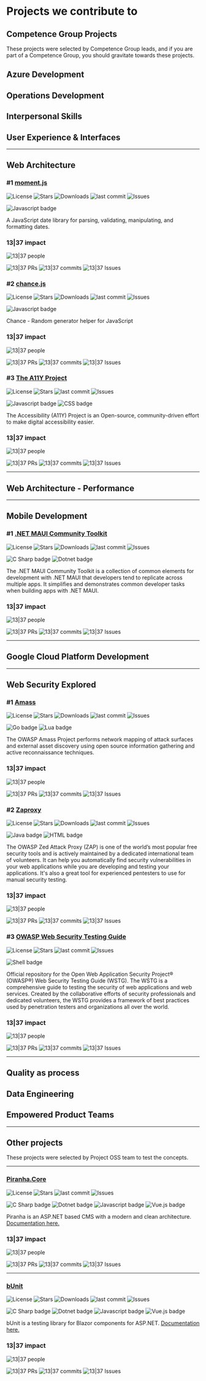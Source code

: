# Projects we contribute to

## Competence Group Projects
These projects were selected by Competence Group leads, and if you are part of a Competence Group, you should gravitate towards these projects.

## Azure Development
## Operations Development
## Interpersonal Skills
## User Experience & Interfaces
---
## Web Architecture
### #1 [moment.js](https://github.com/moment/moment)

![License](https://img.shields.io/github/license/moment/moment.svg) ![Stars](https://img.shields.io/github/stars/moment/moment.svg) ![Downloads](https://img.shields.io/npm/dm/moment.svg?style=flat) ![last commit](https://img.shields.io/github/last-commit/moment/moment.svg) ![Issues](https://img.shields.io/github/issues/moment/moment.svg) 

![Javascript badge](https://img.shields.io/badge/JavaScript-F7DF1E?style=for-the-badge&logo=javascript&logoColor=black) 

A JavaScript date library for parsing, validating, manipulating, and formatting dates.

### 13|37 impact

![13|37 people](https://oss-tools.1337.services/badger/table-badge.png?type=ProjectEmployeeContributions&project=moment)

![13|37 PRs](https://oss-tools.1337.services/badger/badge.png?type=TotalPrs&project=moment) ![13|37 commits](https://oss-tools.1337.services/badger/badge.png?type=TotalCommits&project=moment) ![13|37 Issues](https://oss-tools.1337.services/badger/badge.png?type=TotalIssues&project=moment)


### #2 [chance.js](https://github.com/chancejs/chancejs)

![License](https://img.shields.io/github/license/chancejs/chancejs.svg) ![Stars](https://img.shields.io/github/stars/chancejs/chancejs.svg) ![Downloads](https://img.shields.io/npm/dm/chance.svg) ![last commit](https://img.shields.io/github/last-commit/chancejs/chancejs.svg) ![Issues](https://img.shields.io/github/issues/chancejs/chancejs.svg) 

![Javascript badge](https://img.shields.io/badge/JavaScript-F7DF1E?style=for-the-badge&logo=javascript&logoColor=black) 

Chance - Random generator helper for JavaScript

### 13|37 impact

![13|37 people](https://oss-tools.1337.services/badger/table-badge.png?type=ProjectEmployeeContributions&project=chancejs)

![13|37 PRs](https://oss-tools.1337.services/badger/badge.png?type=TotalPrs&project=chancejs) ![13|37 commits](https://oss-tools.1337.services/badger/badge.png?type=TotalCommits&project=chancejs) ![13|37 Issues](https://oss-tools.1337.services/badger/badge.png?type=TotalIssues&project=chancejs)


### #3 [The A11Y Project](https://github.com/a11yproject/a11yproject.com)

![License](https://img.shields.io/github/license/a11yproject/a11yproject.com.svg) ![Stars](https://img.shields.io/github/stars/a11yproject/a11yproject.com.svg) ![last commit](https://img.shields.io/github/last-commit/a11yproject/a11yproject.com.svg) ![Issues](https://img.shields.io/github/issues/a11yproject/a11yproject.com.svg) 

![Javascript badge](https://img.shields.io/badge/JavaScript-F7DF1E?style=for-the-badge&logo=javascript&logoColor=black) ![CSS badge](https://img.shields.io/badge/CSS-239120?&style=for-the-badge&logo=css3&logoColor=white) 


The Accessibility (A11Y) Project is an Open-source, community-driven effort to make digital accessibility easier.

### 13|37 impact

![13|37 people](https://oss-tools.1337.services/badger/table-badge.png?type=ProjectEmployeeContributions&project=a11yproject.com)

![13|37 PRs](https://oss-tools.1337.services/badger/badge.png?type=TotalPrs&project=a11yproject.com) ![13|37 commits](https://oss-tools.1337.services/badger/badge.png?type=TotalCommits&project=a11yproject.com) ![13|37 Issues](https://oss-tools.1337.services/badger/badge.png?type=TotalIssues&project=a11yproject.com)


---
## Web Architecture - Performance
---
## Mobile Development
### #1 [.NET MAUI Community Toolkit](https://github.com/CommunityToolkit/Maui)

![License](https://img.shields.io/github/license/CommunityToolkit/Maui.svg) ![Stars](https://img.shields.io/github/stars/CommunityToolkit/Maui.svg) ![Downloads](https://buildstats.info/nuget/CommunityToolkit.Maui?includePreReleases=true) ![last commit](https://img.shields.io/github/last-commit/CommunityToolkit/Maui.svg) ![Issues](https://img.shields.io/github/issues/CommunityToolkit/Maui.svg) 

![C Sharp badge](https://img.shields.io/badge/C%23-239120?style=for-the-badge&logo=c-sharp&logoColor=white) ![Dotnet badge](https://img.shields.io/badge/.NET-5C2D91?style=for-the-badge&logo=.net&logoColor=white) 

The .NET MAUI Community Toolkit is a collection of common elements for development with .NET MAUI that developers tend to replicate across multiple apps. It simplifies and demonstrates common developer tasks when building apps with .NET MAUI.

### 13|37 impact

![13|37 people](https://oss-tools.1337.services/badger/table-badge.png?type=ProjectEmployeeContributions&project=Maui)

![13|37 PRs](https://oss-tools.1337.services/badger/badge.png?type=TotalPrs&project=Maui) ![13|37 commits](https://oss-tools.1337.services/badger/badge.png?type=TotalCommits&project=Maui) ![13|37 Issues](https://oss-tools.1337.services/badger/badge.png?type=TotalIssues&project=Maui)

---
## Google Cloud Platform Development
---
## Web Security Explored
### #1 [Amass](https://github.com/OWASP/Amass)

![License](https://img.shields.io/github/license/OWASP/Amass.svg) ![Stars](https://img.shields.io/github/stars/OWASP/Amass.svg) ![Downloads](https://img.shields.io/docker/pulls/caffix/amass.svg) ![last commit](https://img.shields.io/github/last-commit/OWASP/Amass.svg) ![Issues](https://img.shields.io/github/issues/OWASP/Amass.svg) 

![Go badge](https://img.shields.io/badge/Go-00ADD8?style=for-the-badge&logo=go&logoColor=white) ![Lua badge](https://img.shields.io/badge/Lua-2C2D72?style=for-the-badge&logo=lua&logoColor=white)

The OWASP Amass Project performs network mapping of attack surfaces and external asset discovery using open source information gathering and active reconnaissance techniques.

### 13|37 impact

![13|37 people](https://oss-tools.1337.services/badger/table-badge.png?type=ProjectEmployeeContributions&project=Amass)

![13|37 PRs](https://oss-tools.1337.services/badger/badge.png?type=TotalPrs&project=Amass) ![13|37 commits](https://oss-tools.1337.services/badger/badge.png?type=TotalCommits&project=Amass) ![13|37 Issues](https://oss-tools.1337.services/badger/badge.png?type=TotalIssues&project=Amass)

### #2 [Zaproxy](https://github.com/zaproxy/zaproxy)

![License](https://img.shields.io/github/license/zaproxy/zaproxy.svg) ![Stars](https://img.shields.io/github/stars/zaproxy/zaproxy.svg) ![Downloads](https://img.shields.io/github/downloads/zaproxy/zaproxy/latest/total.svg?maxAge=2592000) ![last commit](https://img.shields.io/github/last-commit/zaproxy/zaproxy.svg) ![Issues](https://img.shields.io/github/issues/zaproxy/zaproxy.svg)  

![Java badge](https://img.shields.io/badge/Java-ED8B00?style=for-the-badge&logo=java&logoColor=white) ![HTML badge](https://img.shields.io/badge/HTML5-E34F26?style=for-the-badge&logo=html5&logoColor=white)

The OWASP Zed Attack Proxy (ZAP) is one of the world’s most popular free security tools and is actively maintained by a dedicated international team of volunteers. It can help you automatically find security vulnerabilities in your web applications while you are developing and testing your applications. It's also a great tool for experienced pentesters to use for manual security testing.

### 13|37 impact

![13|37 people](https://oss-tools.1337.services/badger/table-badge.png?type=ProjectEmployeeContributions&project=zaproxy)

![13|37 PRs](https://oss-tools.1337.services/badger/badge.png?type=TotalPrs&project=zaproxy) ![13|37 commits](https://oss-tools.1337.services/badger/badge.png?type=TotalCommits&project=zaproxy) ![13|37 Issues](https://oss-tools.1337.services/badger/badge.png?type=TotalIssues&project=zaproxy)


### #3 [OWASP Web Security Testing Guide](https://github.com/OWASP/wstg)

![License](https://img.shields.io/github/license/OWASP/wstg.svg) ![Stars](https://img.shields.io/github/stars/OWASP/wstg.svg) ![last commit](https://img.shields.io/github/last-commit/OWASP/wstg.svg) ![Issues](https://img.shields.io/github/issues/OWASP/wstg.svg) 
 
![Shell badge](https://img.shields.io/badge/Shell_Script-121011?style=for-the-badge&logo=gnu-bash&logoColor=white) 

Official repository for the Open Web Application Security Project® (OWASP®) Web Security Testing Guide (WSTG). The WSTG is a comprehensive guide to testing the security of web applications and web services. Created by the collaborative efforts of security professionals and dedicated volunteers, the WSTG provides a framework of best practices used by penetration testers and organizations all over the world.

### 13|37 impact

![13|37 people](https://oss-tools.1337.services/badger/table-badge.png?type=ProjectEmployeeContributions&project=wstg)

![13|37 PRs](https://oss-tools.1337.services/badger/badge.png?type=TotalPrs&project=wstg) ![13|37 commits](https://oss-tools.1337.services/badger/badge.png?type=TotalCommits&project=wstg) ![13|37 Issues](https://oss-tools.1337.services/badger/badge.png?type=TotalIssues&project=wstg)

---
## Quality as process
## Data Engineering
## Empowered Product Teams

---

## Other projects
These projects were selected by Project OSS team to test the concepts.

---

### [Piranha.Core](https://github.com/PiranhaCMS/piranha.core/)
![License](https://img.shields.io/github/license/PiranhaCMS/piranha.core.svg) ![Stars](https://img.shields.io/github/stars/PiranhaCMS/piranha.core.svg) ![last commit](https://img.shields.io/github/last-commit/PiranhaCMS/piranha.core.svg) ![Issues](https://img.shields.io/github/issues/PiranhaCMS/piranha.core.svg) 

![C Sharp badge](https://img.shields.io/badge/C%23-239120?style=for-the-badge&logo=c-sharp&logoColor=white) ![Dotnet badge](https://img.shields.io/badge/.NET-5C2D91?style=for-the-badge&logo=.net&logoColor=white) ![Javascript badge](https://img.shields.io/badge/JavaScript-F7DF1E?style=for-the-badge&logo=javascript&logoColor=black) ![Vue.js badge](https://img.shields.io/badge/Vue.js-35495E?style=for-the-badge&logo=vue.js&logoColor=4FC08D)

Piranha is an ASP.NET based CMS with a modern and clean architecture. [Documentation here.](https://piranhacms.org/docs)

### 13|37 impact

![13|37 people](https://oss-tools.1337.services/badger/table-badge.png?type=ProjectEmployeeContributions&project=piranha.core&wtf=true)

![13|37 PRs](https://oss-tools.1337.services/badger/badge.png?type=TotalPrs&project=piranha.core) ![13|37 commits](https://oss-tools.1337.services/badger/badge.png?type=TotalCommits&project=piranha.core) ![13|37 Issues](https://oss-tools.1337.services/badger/badge.png?type=TotalIssues&project=piranha.core)

---

### [bUnit](https://github.com/bUnit-dev/bUnit)
![License](https://img.shields.io/github/license/bUnit-dev/bUnit.svg) ![Stars](https://img.shields.io/github/stars/bUnit-dev/bUnit.svg) ![Downloads](https://img.shields.io/nuget/dt/bunit.core?logo=nuget&style=flat-square) ![last commit](https://img.shields.io/github/last-commit/bUnit-dev/bUnit.svg) ![Issues](https://img.shields.io/github/issues/bUnit-dev/bUnit.svg)   

![C Sharp badge](	https://img.shields.io/badge/C%23-239120?style=for-the-badge&logo=c-sharp&logoColor=white) ![Dotnet badge](https://img.shields.io/badge/.NET-5C2D91?style=for-the-badge&logo=.net&logoColor=white) ![Javascript badge](https://img.shields.io/badge/JavaScript-F7DF1E?style=for-the-badge&logo=javascript&logoColor=black) ![Vue.js badge](https://img.shields.io/badge/Vue.js-35495E?style=for-the-badge&logo=vue.js&logoColor=4FC08D)

bUnit is a testing library for Blazor components for ASP.NET. [Documentation here.](https://bunit.dev/docs/getting-started/index.html)

### 13|37 impact

![13|37 people](https://oss-tools.1337.services/badger/table-badge.png?type=ProjectEmployeeContributions&project=bunit&wtf=true)

![13|37 PRs](https://oss-tools.1337.services/badger/badge.png?type=TotalPrs&project=bunit) ![13|37 commits](https://oss-tools.1337.services/badger/badge.png?type=TotalCommits&project=bunit) ![13|37 Issues](https://oss-tools.1337.services/badger/badge.png?type=TotalIssues&project=bunit)
